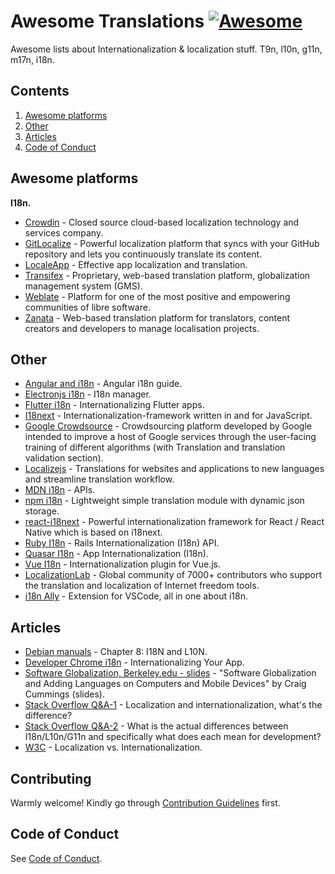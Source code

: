 # Awesome Translations [![Awesome](https://awesome.re/badge-flat.svg)](https://awesome.re)

Awesome lists about Internationalization & localization stuff. T9n, l10n, g11n, m17n, i18n.

## Contents

1. [Awesome platforms](#awesome-platforms)
2. [Other](#other)
3. [Articles](#articles)
4. [Code of Conduct](#code-of-conduct)

## Awesome platforms

**I18n.**

* [Crowdin](https://crowdin.com/) - Closed source cloud-based localization technology and services company.
* [GitLocalize](https://gitlocalize.com/) - Powerful localization platform that syncs with your GitHub repository and lets you continuously translate its content.
* [LocaleApp](https://www.localeapp.com/) - Effective app localization and translation.
* [Transifex](https://www.transifex.com/) - Proprietary, web-based translation platform, globalization management system (GMS).
* [Weblate](https://weblate.org/) - Platform for one of the most positive and empowering communities of libre software.
* [Zanata](http://zanata.org/) - Web-based translation platform for translators, content creators and developers to manage localisation projects.

## Other

* [Angular and i18n](https://angular.io/guide/i18n) - Angular i18n guide.
* [Electronjs i18n](https://www.electronjs.org/apps/i18n-manager) - I18n manager.
* [Flutter i18n](https://flutter.dev/docs/development/accessibility-and-localization/internationalization) - Internationalizing Flutter apps.
* [I18next](https://www.i18next.com/) - Internationalization-framework written in and for JavaScript.
* [Google Crowdsource](https://crowdsource.google.com/) - Crowdsourcing platform developed by Google intended to improve a host of Google services through the user-facing training of different algorithms (with Translation and translation validation section).
* [Localizejs](https://localizejs.com/) - Translations for websites and applications to new languages and streamline translation workflow.
* [MDN i18n](https://developer.mozilla.org/en-US/docs/Mozilla/Add-ons/WebExtensions/API/i18n) - APIs.
* [npm i18n](https://www.npmjs.com/package/i18n) - Lightweight simple translation module with dynamic json storage.
* [react-i18next](https://react.i18next.com/) - Powerful internationalization framework for React / React Native which is based on i18next.
* [Ruby I18n](https://guides.rubyonrails.org/i18n.html) - Rails Internationalization (I18n) API.
* [Quasar I18n](https://quasar.dev/options/app-internationalization) - App Internationalization (I18n).
* [Vue I18n](https://kazupon.github.io/vue-i18n/) - Internationalization plugin for Vue.js.
* [LocalizationLab](https://www.localizationlab.org/) - Global community of 7000+ contributors who support the translation and localization of Internet freedom tools.
* [i18n Ally](https://marketplace.visualstudio.com/items?itemName=antfu.i18n-ally) - Extension for VSCode, all in one about i18n.

## Articles

* [Debian manuals](https://www.debian.org/doc/manuals/debian-reference/ch08.en.html) - Chapter 8: I18N and L10N.
* [Developer Chrome i18n](https://developer.chrome.com/webstore/i18n) - Internationalizing Your App.
* [Software Globalization, Berkeley.edu - slides](https://lx.berkeley.edu/sites/default/files/berkeleylinguisticsdeptg11ncldr.pdf) - "Software Globalization and Adding Languages on Computers and Mobile Devices" by Craig Cummings (slides).
* [Stack Overflow Q&A-1](https://stackoverflow.com/questions/506743/localization-and-internationalization-whats-the-difference) - Localization and internationalization, what's the difference?
* [Stack Overflow Q&A-2](https://stackoverflow.com/questions/754520/what-is-the-actual-differences-between-i18n-l10n-g11n-and-specifically-what-does) - What is the actual differences between I18n/L10n/G11n and specifically what does each mean for development?
* [W3C](https://www.w3.org/International/questions/qa-i18n) - Localization vs. Internationalization.

## Contributing

Warmly welcome! Kindly go through [Contribution Guidelines](CONTRIBUTING.md) first.

## Code of Conduct

See [Code of Conduct](CODE-OF-CONDUCT.md).
